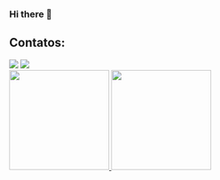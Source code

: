 ### Hi there 👋

## Contatos:

<div>
  <a href = "mailto:miguel86@gmail.com"><img src="https://img.shields.io/badge/Gmail-D14836?style=for-the-badge&logo=gmail&logoColor=white" target="_blank"></a>
  <a href="[https://www.linkedin.com/in/seu-usuário-linkedln-aqui](https://www.linkedin.com/in/omiguelgermano/)" target="_blank"><img src="https://img.shields.io/badge/-LinkedIn-%230077B5?style=for-the-badge&logo=linkedin&logoColor=white" target="_blank"></a>   
</div>

<div>
<a href="https://github.com/seu-usuário-aqui">
<img height="180em" src="https://github-readme-stats.vercel.app/api/top-langs/?username=omiguelgermano&layout=compact&langs_count=7&theme=dracula"/>
<img height="180em" src="https://github-readme-stats.vercel.app/api?username=omiguelgermano&show_icons=true&theme=dracula&include_all_commits=true&count_private=true"/>
</div>

<!--
**omiguelgermano/omiguelgermano** is a ✨ _special_ ✨ repository because its `README.md` (this file) appears on your GitHub profile.

Here are some ideas to get you started:

- 🔭 I’m currently working on ...
- 🌱 I’m currently learning ...
- 👯 I’m looking to collaborate on ...
- 🤔 I’m looking for help with ...
- 💬 Ask me about ...
- 📫 How to reach me: ...
- 😄 Pronouns: ...
- ⚡ Fun fact: ...
-->
